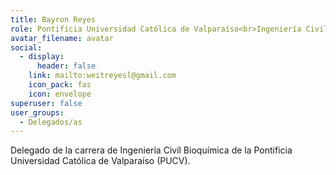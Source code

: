 ```yaml
---
title: Bayron Reyes
role: Pontificia Universidad Católica de Valparaíso<br>Ingeniería Civil Bioquímica
avatar_filename: avatar
social:
  - display:
      header: false
    link: mailto:weitreyesl@gmail.com
    icon_pack: fas
    icon: envelope
superuser: false
user_groups:
  - Delegados/as
---
```

Delegado de la carrera de Ingeniería Civil Bioquímica de la Pontificia Universidad Católica de Valparaíso (PUCV).